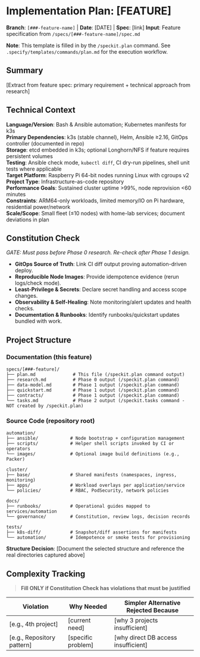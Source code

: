 # Implementation Plan: [FEATURE]

**Branch**: `[###-feature-name]` | **Date**: [DATE] | **Spec**: [link]
**Input**: Feature specification from `/specs/[###-feature-name]/spec.md`

**Note**: This template is filled in by the `/speckit.plan` command. See `.specify/templates/commands/plan.md` for the execution workflow.

## Summary

[Extract from feature spec: primary requirement + technical approach from research]

## Technical Context

**Language/Version**: Bash & Ansible automation; Kubernetes manifests for k3s  
**Primary Dependencies**: k3s (stable channel), Helm, Ansible ≥2.16, GitOps controller (documented in repo)  
**Storage**: etcd embedded in k3s; optional Longhorn/NFS if feature requires persistent volumes  
**Testing**: Ansible check mode, `kubectl diff`, CI dry-run pipelines, shell unit tests where applicable  
**Target Platform**: Raspberry Pi 64-bit nodes running Linux with cgroups v2  
**Project Type**: Infrastructure-as-code repository  
**Performance Goals**: Sustained cluster uptime >99%, node reprovision <60 minutes  
**Constraints**: ARM64-only workloads, limited memory/IO on Pi hardware, residential power/network  
**Scale/Scope**: Small fleet (≤10 nodes) with home-lab services; document deviations in plan

## Constitution Check

*GATE: Must pass before Phase 0 research. Re-check after Phase 1 design.*

- **GitOps Source of Truth**: Link CI diff output proving automation-driven deploy.
- **Reproducible Node Images**: Provide idempotence evidence (rerun logs/check mode).
- **Least-Privilege & Secrets**: Declare secret handling and access scope changes.
- **Observability & Self-Healing**: Note monitoring/alert updates and health checks.
- **Documentation & Runbooks**: Identify runbooks/quickstart updates bundled with work.

## Project Structure

### Documentation (this feature)

```text
specs/[###-feature]/
├── plan.md              # This file (/speckit.plan command output)
├── research.md          # Phase 0 output (/speckit.plan command)
├── data-model.md        # Phase 1 output (/speckit.plan command)
├── quickstart.md        # Phase 1 output (/speckit.plan command)
├── contracts/           # Phase 1 output (/speckit.plan command)
└── tasks.md             # Phase 2 output (/speckit.tasks command - NOT created by /speckit.plan)
```

### Source Code (repository root)

```text
automation/
├── ansible/            # Node bootstrap + configuration management
├── scripts/            # Helper shell scripts invoked by CI or operators
└── images/             # Optional image build definitions (e.g., Packer)

cluster/
├── base/               # Shared manifests (namespaces, ingress, monitoring)
├── apps/               # Workload overlays per application/service
└── policies/           # RBAC, PodSecurity, network policies

docs/
├── runbooks/           # Operational guides mapped to services/automation
└── governance/         # Constitution, review logs, decision records

tests/
├── k8s-diff/           # Snapshot/diff assertions for manifests
└── automation/         # Idempotence or smoke tests for provisioning
```

**Structure Decision**: [Document the selected structure and reference the real
directories captured above]

## Complexity Tracking

> **Fill ONLY if Constitution Check has violations that must be justified**

| Violation | Why Needed | Simpler Alternative Rejected Because |
|-----------|------------|-------------------------------------|
| [e.g., 4th project] | [current need] | [why 3 projects insufficient] |
| [e.g., Repository pattern] | [specific problem] | [why direct DB access insufficient] |
